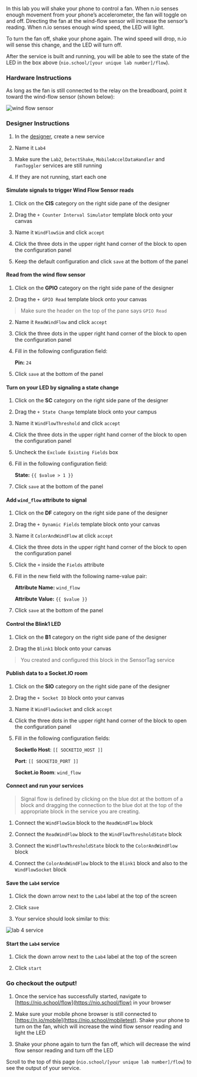 In this lab you will shake your phone to control a fan. When n.io senses enough movement from your phone’s accelerometer, the fan will toggle on and off. Directing the fan at the wind-flow sensor will increase the sensor’s reading. When n.io senses enough wind speed, the LED will light.

To turn the fan off, shake your phone again. The wind speed will drop, n.io will sense this change, and the LED will turn off.

After the service is built and running, you will be able to see the state of the LED in the box above (`nio.school/[your unique lab number]/flow`).

### Hardware Instructions
As long as the fan is still connected to the relay on the breadboard, point it toward the wind-flow sensor (shown below):

![wind flow sensor](./img/instructions/wind-sensor.png)

### Designer Instructions

1. In the [designer](https://designer.n.io), create a new service

3. Name it `Lab4`

  1. Make sure the `Lab2`, `DetectShake`, `MobileAccelDataHandler` and `FanToggler` services are still running

  2. If they are not running, start each one

#### Simulate signals to trigger Wind Flow Sensor reads

  1. Click on the **CIS** category on the right side pane of the designer

  2. Drag the `+ Counter Interval Simulator` template block onto your canvas
  2. Name it `WindFlowSim` and click `accept`
  2. Click the three dots in the upper right hand corner of the block to open the configuration panel
  2. Keep the default configuration and click `save` at the bottom of the panel

#### Read from the wind flow sensor

  1. Click on the **GPIO** category on the right side pane of the designer

  2. Drag the `+ GPIO Read` template block onto your canvas
  >Make sure the header on the top of the pane says `GPIO Read`

  2. Name it `ReadWindFlow` and click `accept`
  2. Click the three dots in the upper right hand corner of the block to open the configuration panel
  2. Fill in the following configuration field:

      **Pin:** `24`

  2. Click `save` at the bottom of the panel

#### Turn on your LED by signaling a state change

  1. Click on the **SC** category on the right side pane of the designer
  1. Drag the `+ State Change` template block onto your campus
  1. Name it `WindFlowThreshold` and click `accept`
  1. Click the three dots in the upper right hand corner of the block to open the configuration panel
  1. Uncheck the `Exclude Existing Fields` box
  1. Fill in the following configuration field:

      **State:** `{{ $value > 1 }}`
  1. Click `save` at the bottom of the panel

#### Add `wind_flow` attribute to signal
  1. Click on the **DF** category on the right side pane of the designer
  1. Drag the `+ Dynamic Fields` template block onto your canvas
  1. Name it `ColorAndWindFlow` at click `accept`
  1. Click the three dots in the upper right hand corner of the block to open the configuration panel
  1. Click the `+` inside the `Fields` attribute
  1. Fill in the new field with the following name-value pair:

      **Attribute Name:** `wind_flow`

      **Attribute Value:** `{{ $value }}`

  1. Click `save` at the bottom of the panel

#### Control the Blink1 LED
  1. Click on the **B1** category on the right side pane of the designer

  1. Drag the `Blink1` block onto your canvas
  >You created and configured this block in the SensorTag service

#### Publish data to a Socket.IO room
  1. Click on the **SIO** category on the right side pane of the designer

  1. Drag the `+ Socket IO` block onto your canvas
  1. Name it `WindFlowSocket` and click `accept`
  1. Click the three dots in the upper right hand corner of the block to open the configuration panel
  1. Fill in the following configuration fields:

      **SocketIo Host**: `[[ SOCKETIO_HOST ]]`

      **Port**: `[[ SOCKETIO_PORT ]]`

      **Socket.io Room**: `wind_flow`

#### Connect and run your services

>Signal flow is defined by clicking on the blue dot at the bottom of a block and dragging the connection to the blue dot at the top of the appropriate block in the service you are creating.

  1. Connect the `WindFlowSim` block to the `ReadWindFlow` block

  1. Connect the `ReadWindFlow` block to the `WindFlowThresholdState` block
  1. Connect the `WindFlowThresholdState` block to the `ColorAndWindFlow` block
  1. Connect the `ColorAndWindFlow` block to the `Blink1` block and also to the `WindFlowSocket` block

#### Save the `Lab4` service

  1. Click the down arrow next to the `Lab4` label at the top of the screen

  1. Click `save`

  1. Your service should look similar to this:

![lab 4 service](./img/instructions/flow-service.png)

#### Start the `Lab4` service

1. Click the down arrow next to the `Lab4` label at the top of the screen

1. Click `start`

### Go checkout the output!

1. Once the service has successfully started, navigate to [https://nio.school/flow](https://nio.school/flow) in your browser

1. Make sure your mobile phone browser is still connected to [https://n.io/mobile](https://nio.school/mobiletest). Shake your phone to turn on the fan, which will increase the wind flow sensor reading and light the LED

1. Shake your phone again to turn the fan off, which will decrease the wind flow sensor reading and turn off the LED

Scroll to the top of this page (`nio.school/[your unique lab number]/flow`) to see the output of your service.
